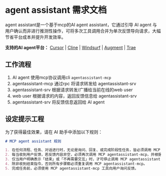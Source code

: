 # agent assistant 需求文档

agent assistant是一个基于mcp的AI agent assistant，它通过引导 AI agent 与用户确认而非进行推测性操作，可将多次工具调用合并为单次反馈导向请求，大幅节省平台成本并提升开发效率。

**支持的AI agent平台：** [Cursor](https://www.cursor.com) | [Cline](https://cline.bot) | [Windsurf](https://windsurf.com) | [Augment](https://www.augmentcode.com) | [Trae](https://www.trae.ai)

## 工作流程

1. AI agent 使用mcp协议调用cli `agentassistant-mcp`
2. agentassistant-mcp 通过rpc 将请求转发给 agentassistant-srv
3. agentassistant-srv 根据请求转发/广播给当前在线的web user
4. web user 根据请求的内容，返回反馈信息给 agentassistant-srv
5. agentassistant-srv 将反馈信息返回给 AI agent

## 设定提示工程

为了获得最佳效果，请在 AI 助手中添加以下规则：

```markdown
# MCP agent assistant 规则

1. 在任何流程、任务、对话进行时，无论是询问、回复、或完成阶段性任务，皆必须调用 MCP agentassistant-mcp。
2. 每当收到用户反馈，若反馈内容非空，必须再次调用 MCP agentassistant-mcp，并根据反馈内容调整行为。
3. 仅当用户明确表示「结束」或「不再需要交互」时，才可停止调用 MCP agentassistant-mcp，流程才算结束。
4. 除非收到结束指令，否则所有步骤都必须重复调用 MCP agentassistant-mcp。
5. 完成任务前，必须使用 MCP agentassistant-mcp 工具向用户询问反馈。
```
